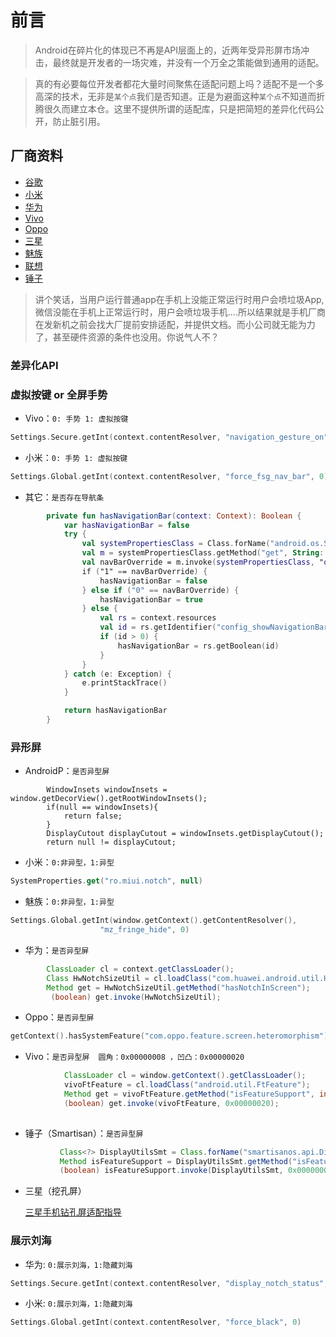 # 前言

>Android在碎片化的体现已不再是API层面上的，近两年受异形屏市场冲击，最终就是开发者的一场灾难，并没有一个万全之策能做到通用的适配。

>真的有必要每位开发者都花大量时间聚焦在适配问题上吗？适配不是一个多高深的技术，无非是`某个点`我们是否知道。正是为避面这种`某个点`不知道而折腾很久而建立本仓。这里不提供所谓的适配库，只是把简短的差异化代码公开，防止脏引用。


## 厂商资料
- [谷歌](https://developer.android.com/guide/practices/screens_support)
- [小米](https://dev.mi.com/console/doc/)
- [华为](https://developer.huawei.com/consumer/cn/devservice/doc/50111)
- [Vivo](https://dev.vivo.com.cn/documentCenter/doc/145)
- [Oppo](https://open.oppomobile.com/wiki/doc#id=10159)
- [三星](http://support-cn.samsung.com/App/DeveloperChina/notice)
- [魅族](http://open-wiki.flyme.cn/doc-wiki/index#id?76)
- [联想](http://open.lenovo.com/sdk/)
- [锤子](https://resource.smartisan.com/resource/61263ed9599961d1191cc4381943b47a.pdf)
>讲个笑话，当用户运行普通app在手机上没能正常运行时用户会喷垃圾App,微信没能在手机上正常运行时，用户会喷垃圾手机....所以结果就是手机厂商在发新机之前会找大厂提前安排适配，并提供文档。而小公司就无能为力了，甚至硬件资源的条件也没用。你说气人不？


### 差异化API

### 虚拟按键 or 全屏手势

- Vivo：`0: 手势 1: 虚拟按键`
```kotlin
Settings.Secure.getInt(context.contentResolver, "navigation_gesture_on", 0)
```

- 小米：`0: 手势 1: 虚拟按键`
```kotlin
Settings.Global.getInt(context.contentResolver, "force_fsg_nav_bar", 0)
```

- 其它：`是否存在导航条`
```kotlin
        private fun hasNavigationBar(context: Context): Boolean {
            var hasNavigationBar = false
            try {
                val systemPropertiesClass = Class.forName("android.os.SystemProperties")
                val m = systemPropertiesClass.getMethod("get", String::class.java)
                val navBarOverride = m.invoke(systemPropertiesClass, "qemu.hw.mainkeys") as String
                if ("1" == navBarOverride) {
                    hasNavigationBar = false
                } else if ("0" == navBarOverride) {
                    hasNavigationBar = true
                } else {
                    val rs = context.resources
                    val id = rs.getIdentifier("config_showNavigationBar", "bool", "android")
                    if (id > 0) {
                        hasNavigationBar = rs.getBoolean(id)
                    }
                }
            } catch (e: Exception) {
                e.printStackTrace()
            }

            return hasNavigationBar
        }
```

### 异形屏
- AndroidP：`是否异型屏`
```
        WindowInsets windowInsets = window.getDecorView().getRootWindowInsets();
        if(null == windowInsets){
            return false;
        }
        DisplayCutout displayCutout = windowInsets.getDisplayCutout();
        return null != displayCutout;

```

- 小米：`0:非异型，1:异型`
```kotlin
SystemProperties.get("ro.miui.notch", null)
```
- 魅族：`0:非异型，1:异型`
```kotlin
Settings.Global.getInt(window.getContext().getContentResolver(),
                    "mz_fringe_hide", 0)
```
- 华为：`是否异型屏`
```java
        ClassLoader cl = context.getClassLoader();
        Class HwNotchSizeUtil = cl.loadClass("com.huawei.android.util.HwNotchSizeUtil");
        Method get = HwNotchSizeUtil.getMethod("hasNotchInScreen");
         (boolean) get.invoke(HwNotchSizeUtil);

```
- Oppo：`是否异型屏`

```kotlin
getContext().hasSystemFeature("com.oppo.feature.screen.heteromorphism");
```

- Vivo：`是否异型屏  圆角：0x00000008 ，凹凸：0x00000020` 
```java
            ClassLoader cl = window.getContext().getClassLoader();
            vivoFtFeature = cl.loadClass("android.util.FtFeature");
            Method get = vivoFtFeature.getMethod("isFeatureSupport", int.class);
            (boolean) get.invoke(vivoFtFeature, 0x00000020);
            
```

- 锤子（Smartisan）：`是否异型屏`
```java
           Class<?> DisplayUtilsSmt = Class.forName("smartisanos.api.DisplayUtilsSmt");
           Method isFeatureSupport = DisplayUtilsSmt.getMethod("isFeatureSupport", int.class);
           (boolean) isFeatureSupport.invoke(DisplayUtilsSmt, 0x00000001);
```

- 三星（挖孔屏）

  [三星手机钻孔屏适配指导](http://support-cn.samsung.com/App/DeveloperChina/notice/detail?noticeid=86)


### 展示刘海

- 华为: `0:展示刘海，1:隐藏刘海`
```kotlin
Settings.Secure.getInt(context.contentResolver, "display_notch_status", 0)
```

- 小米: `0:展示刘海，1:隐藏刘海`
```kotlin
Settings.Global.getInt(context.contentResolver, "force_black", 0)
```



